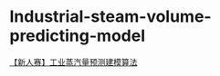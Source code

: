 # Industrial-steam-volume-predicting-model
[【新人赛】工业蒸汽量预测建模算法](https://tianchi.aliyun.com/competition/introduction.htm?spm=5176.100150.711.5.51dc2784WHCrlp&raceId=231693)
